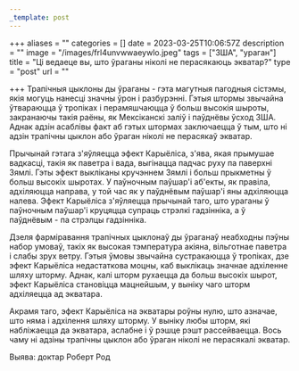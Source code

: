 ```yaml
---
_template: post
---
```


+++
aliases = ""
categories = []
date = 2023-03-25T10:06:57Z
description = ""
image = "/images/frl4unvwwaeywlo.jpeg"
tags = ["ЗША", "ураган"]
title = "Ці ведаеце вы, што ўраганы ніколі не перасякаюць экватар?"
type = "post"
url = ""

+++
Трапічныя цыклоны ды ўраганы - гэта магутныя пагодныя сістэмы, якія могуць нанесці значны ўрон і разбурэнні. Гэтыя штормы звычайна ўтвараюцца ў тропіках і перамяшчаюцца ў больш высокія шыроты, закранаючы такія раёны, як Мексіканскі заліў і паўднёвы ўсход ЗША. Аднак адзін асаблівы факт аб гэтых штормах заключаецца ў тым, што ні адзін трапічны цыклон або ўраган ніколі не перасякаў экватар.

Прычынай гэтага з'яўляецца эфект Карыёліса, з'ява, якая прымушае вадкасці, такія як паветра і вада, выгінацца падчас руху па паверхні Зямлі. Гэты эфект выкліканы кручэннем Зямлі і больш прыкметны ў больш высокіх шыротах. У паўночным паўшар'і аб'екты, як правіла, адхіляюцца направа, у той час як у паўднёвым паўшар'і яны адхіляюцца налева. Эфект Карыёліса з'яўляецца прычынай таго, што ураганы ў паўночным паўшар'і круцяцца супраць стрэлкі гадзінніка, а ў паўднёвым - па стрэлцы гадзінніка.

Дзеля фарміравання трапічных цыклонаў ды ўраганаў неабходны пэўны набор умоваў, такіх як высокая тэмпература акіяна, вільготнае паветра і слабы зрух ветру. Гэтыя ўмовы звычайна сустракаюцца ў тропіках, дзе эфект Карыёліса недастаткова моцны, каб выклікаць значнае адхіленне шляху шторму. Аднак, калі шторм рухаецца да больш высокіх шырот, эфект Карыёліса становіцца мацнейшым, у выніку чаго шторм адхіляецца ад экватара.

Акрамя таго, эфект Карыёліса на экватары роўны нулю, што азначае, што няма і адхілення шляху шторму. У выніку любы шторм, які набліжаецца да экватара, аслабне і ў рэшце рэшт рассейваецца. Вось чаму ні адзіны трапічны цыклон або ўраган ніколі не перасякалі экватар.

Выява: доктар Роберт Род
